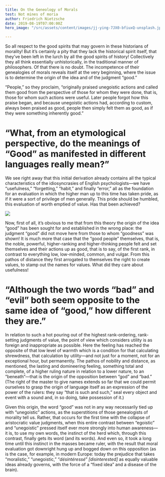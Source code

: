 ```yaml
---
title: On the Geneology of Morals
test: Not mines of moria
author: Friedrich Nietzsche
date: 2019-08-19T07:00:00Z
hero_image: "/src/assets/content/images/jj-ying-7JX0-bfiuxQ-unsplash.jpg"

---
```

So all respect to the good spirits that may govern in these historians of morality! But it’s certainly a pity that they lack the historical spirit itself, that they’ve been left in the lurch by all the good spirits of history! Collectively they all think essentially unhistorically, in the traditional manner of philosophers. Of that there is no doubt. The incompetence of their genealogies of morals reveals itself at the very beginning, where the issue is to determine the origin of the idea and of the judgment “good.”

“People,” so they proclaim, “originally praised unegoistic actions and called them good from the perspective of those for whom they were done, that is, those for whom such actions were useful. Later people forgot how this praise began, and because unegoistic actions had, according to custom, always been praised as good, people then simply felt them as good, as if they were something inherently good.”

# “What, from an etymological perspective, do the meanings of “Good” as manifested in different languages really mean?”

We see right away that this initial derivation already contains all the typical characteristics of the idiosyncrasies of English psychologists—we have “usefulness,” “forgetting,” “habit,” and finally “error,” all as the foundation for an evaluation in which the higher man up to this time has taken pride, as if it were a sort of privilege of men generally. This pride should be humbled, this evaluation of worth emptied of value. Has that been achieved?

![](/src/assets/content/images/ruslan-bardash-g83y6do219w-unsplash.jpg)

Now, first of all, it’s obvious to me that from this theory the origin of the idea “good” has been sought for and established in the wrong place: the judgment “good” did not move here from those to whom “goodness” was shown! It is much more that case that the “good people” themselves, that is, the noble, powerful, higher-ranking and higher-thinking people felt and set themselves and their actions up as good, that is to say, of the first rank, in contrast to everything low, low-minded, common, and vulgar. From this pathos of distance they first arrogated to themselves the right to create values, to stamp out the names for values. What did they care about usefulness!

# “Although the two words “bad” and “evil” both seem opposite to the same idea of “good,” how different they are.”

In relation to such a hot pouring out of the highest rank-ordering, rank-setting judgments of value, the point of view which considers utility is as foreign and inappropriate as possible. Here the feeling has reached the opposite of that low level of warmth which is a condition for that calculating shrewdness, that calculation by utility—and not just for a moment, not for an exceptional hour, but permanently. The pathos of nobility and distance, as mentioned, the lasting and domineering feeling, something total and complete, of a higher ruling nature in relation to a lower nature, to an “beneath”—that is the origin of the opposition between “god” and “bad.” (The right of the master to give names extends so far that we could permit ourselves to grasp the origin of language itself as an expression of the power of the rulers: they say “that is such and such,” seal every object and event with a sound and, in so doing, take possession of it.)

Given this origin, the word “good” was not in any way necessarily tied up with “unegoistic” actions, as the superstitions of those genealogists of morality tell us. Rather, that occurs for the first time with the collapse of aristocratic value judgments, when this entire contrast between “egoistic” and “unegoistic” pressed itself ever more strongly into human awareness—it is, to use my own words, the instinct of the herd which, through this contrast, finally gets its word (and its words). And even so, it took a long time until this instinct in the masses became ruler, with the result that moral evaluation got downright hung up and bogged down on this opposition (as is the case, for example, in modern Europe: today the prejudice that takes “moralistic,” “unegoistic,” “_désintéressé_” _\[disinterested\]_ as equally valuable ideas already governs, with the force of a “fixed idea” and a disease of the brain).